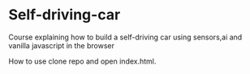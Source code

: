 # Self-driving-car
Course explaining how to build a self-driving car using sensors,ai and vanilla javascript in the browser

How to use
clone repo and open index.html.
